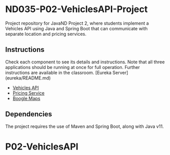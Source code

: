 # ND035-P02-VehiclesAPI-Project

Project repository for JavaND Project 2, where students implement a Vehicles API using Java and Spring Boot that can communicate with separate location and pricing services.

## Instructions

Check each component to see its details and instructions. Note that all three applications
should be running at once for full operation. Further instructions are available in the classroom.
  [Eureka Server] (eureka/README.md)	
- [Vehicles API](vehicles-api/README.md)
- [Pricing Service](pricing-service/README.md)
- [Boogle Maps](boogle-maps/README.md)


## Dependencies

The project requires the use of Maven and Spring Boot, along with Java v11.
# P02-VehiclesAPI
